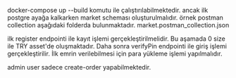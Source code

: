 docker-compose up --build komutu ile çalıştırılabilmektedir. 
ancak ilk postgre ayağa kalkarken market scheması oluşturulmalıdır. 
örnek postman collection aşağıdaki folderda bulunmaktadır.
market.postman_collection.json

ilk register endpointi ile kayıt işlemi gerçekleştirilmelidir.
Bu aşamada 0 size ile TRY asset'de oluşmaktadır.
Daha sonra verifyPin endpointi ile giriş işlemi gerçekleştirilir.
İlk emrin verilebilmesi için para yükleme işlemi yapılmalıdır. 

admin user sadece create-order yapabilmektedir.

